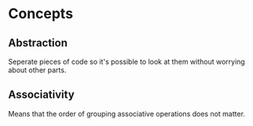 # Concepts

## Abstraction

Seperate pieces of code so it's possible to look at them without worrying about other parts. 

## Associativity

Means that the order of grouping associative operations does not matter. 